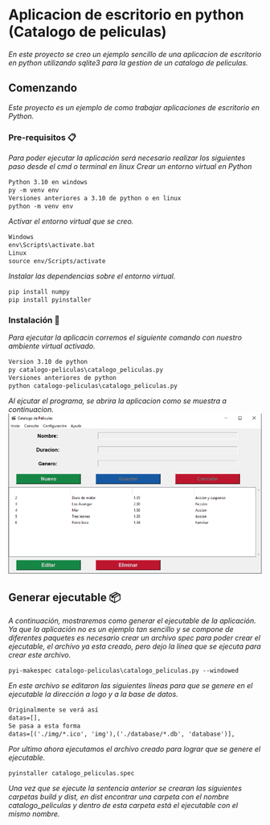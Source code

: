 # Aplicacion de escritorio en python (Catalogo de peliculas)
_En este proyecto se creo un ejemplo sencillo de una aplicacion de escritorio en python utilizando sqlite3 para la gestion de un catalogo de peliculas._

## Comenzando
_Este proyecto es un ejemplo de como trabajar aplicaciones de escritorio en Python._

### Pre-requisitos 📋
_Para poder ejecutar la aplicación será necesario realizar los siguientes paso desde el cmd o terminal en linux_
_Crear un entorno virtual en Python_
```
Python 3.10 en windows
py -m venv env
Versiones anteriores a 3.10 de python o en linux
python -m venv env
```
_Activar el entorno virtual que se creo._
```
Windows
env\Scripts\activate.bat
Linux
source env/Scripts/activate
```
_Instalar las dependencias sobre el entorno virtual._
```
pip install numpy
pip install pyinstaller
```

### Instalación 🔧
_Para ejecutar la aplicacin corremos el siguiente comando con nuestro ambiente virtual activado._
```
Version 3.10 de python
py catalogo-peliculas\catalogo_peliculas.py
Versiones anteriores de python
python catalogo-peliculas\catalogo_peliculas.py 
```
_Al ejcutar el programa, se abrira la aplicacion como se muestra a continuacion._
<img src="img.PNG" alt="Imagen de la palicación"/>

## Generar ejecutable 📦
_A continuación, mostraremos como generar el ejecutable de la aplicación._
_Ya que la aplicación no es un ejemplo tan sencillo y se compone de diferentes paquetes es necesario crear un archivo spec para poder crear el ejecutable, el archivo ya esta creado, pero dejo la línea que se ejecuta para crear este archivo._
```
pyi-makespec catalogo-peliculas\catalogo_peliculas.py --windowed
```
_En este archivo se editaron las siguientes líneas para que se genere en el ejecutable la dirección a logo y a la base de datos._
```
Originalmente se verá así
datas=[],
Se pasa a esta forma
datas=[('./img/*.ico', 'img'),('./database/*.db', 'database')],
```
_Por ultimo ahora ejecutamos el archivo creado para lograr que se genere el ejecutable._
```
pyinstaller catalogo_peliculas.spec
```

_Una vez que se ejecute la sentencia anterior se crearan las siguientes carpetas build y dist, en dist encontrar una carpeta con el nombre catalogo_peliculas y dentro de esta carpeta está el ejecutable con el mismo nombre._
